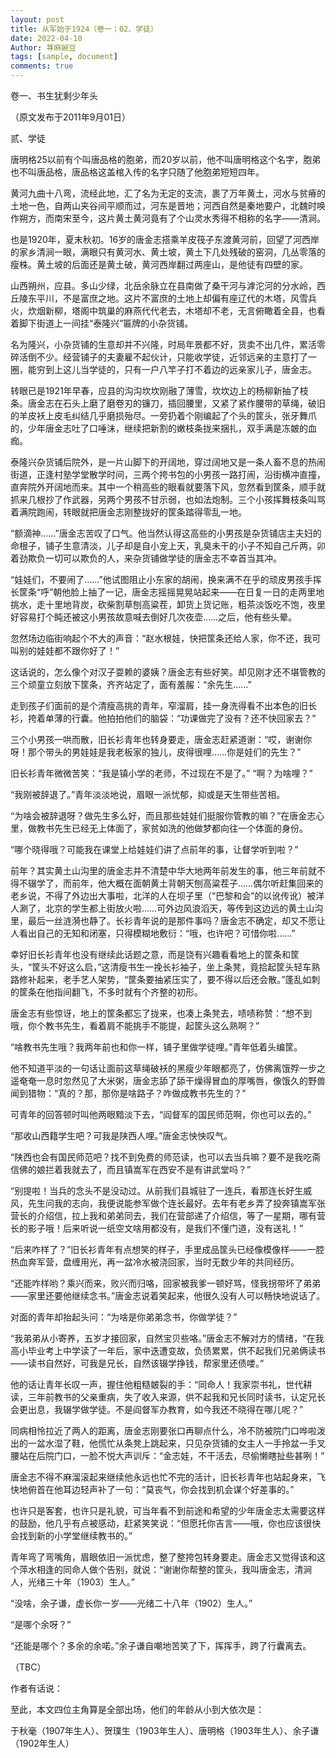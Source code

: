 ```yaml
---
layout: post
title: 从军始于1924（卷一；02、学徒）
date: 2022-04-10
Author: 荨麻豌豆
tags: [sample, document]
comments: true
---
```

卷一、书生犹剩少年头

（原文发布于2011年9月01日）

贰、学徒

唐明格25以前有个叫唐品格的胞弟，而20岁以前，他不叫唐明格这个名字，胞弟也不叫唐品格，唐品格这盖棺入传的名字只随了他胞弟短短四年。

黄河九曲十八弯，流经此地，汇了名为无定的支流，裹了万年黄土，河水与贫瘠的土地一色，自两山夹谷间平顺而过，河东是晋地；河西自然是秦地要户，北魏时唤作朔方，而南宋至今，这片黄土黄河竟有了个山灵水秀得不相称的名字——清涧。

也是1920年，夏末秋初。16岁的唐金志搭乘羊皮筏子东渡黄河前，回望了河西岸的家乡清涧一眼，满眼只有黄河水、黄土坡，黄土下几处残破的窑洞，几丛零落的瘦株。黄土坡的后面还是黄土破，黄河西岸翻过两座山，是他徒有四壁的家。

山西朔州，应县。多山少绿，北岳余脉立在县南做了桑干河与滹沱河的分水岭，西丘陵东平川，不是富庶之地。这片不富庶的土地上却偏有座辽代的木塔，风雪兵火，炊烟新柳，塔阁中筑巢的麻燕代代老去，木塔却不老，无言俯瞰着全县，也看着脚下街道上一间挂“泰隆兴”匾牌的小杂货铺。

名为隆兴，小杂货铺的生意却并不兴隆，时局年景都不好，货卖不出几件，累活零碎活倒不少。经营铺子的夫妻雇不起伙计，只能收学徒，近邻远亲的主意打了一圈，能穷到上这儿当学徒的，只有一户八竿子打不着边的远亲家儿子，唐金志。

转眼已是1921年早春，应县的沟沟坎坎刚融了薄雪，坎坎边上的杨柳新抽了枝条。唐金志在石头上磨了磨卷刃的镰刀，插回腰里，又紧了紧作腰带的草绳，破旧的羊皮袄上皮毛纠结几乎磨损殆尽。一旁扔着个刚编起了个头的筐头，张牙舞爪的，少年唐金志吐了口唾沫，继续把新割的嫩枝条拢来捆扎，双手满是冻皴的血痂。

泰隆兴杂货铺后院外，是一片山脚下的开阔地，穿过阔地又是一条人畜不息的热闹街道，正逢村塾学堂散学时间，三两个挎书包的小男孩一路打闹，沿街横冲直撞，直奔院外开阔地而来。其中一个稍高些的眼看就要落下风，忽然看到筐条，顺手就抓来几根抄了作武器，另两个男孩不甘示弱，也如法炮制。三个小孩挥舞枝条叫骂着满院跑闹，转眼就把唐金志刚整拢好的筐条踏得零乱一地。

“额滴神……”唐金志苦叹了口气。他当然认得这高些的小男孩是杂货铺店主夫妇的命根子，铺子生意清淡，儿子却是自小宠上天，乳臭未干的小子不知自己斤两，卯着劲欺负一切可以欺负的人，来杂货铺做学徒的唐金志不幸首当其冲。

“娃娃们，不要闹了……”他试图阻止小东家的胡闹，换来满不在乎的顽皮男孩手挥长筐条“呼”朝他脸上抽了一记，唐金志摇摇晃晃站起来——在日复一日的走两里地挑水，走十里地背炭，砍柴割草刨高粱茬，卸货上货记账，粗茶淡饭吃不饱，夜里好容易打个盹还被这小男孩故意喊去倒好几次夜壶……之后，他有些头晕。

忽然场边临街响起个不大的声音：“赵水根娃，快把筐条还给人家，你不还，我可叫别的娃娃都不跟你好了！”

这话说的，怎么像个对汉子耍赖的婆姨？唐金志有些好笑。却见刚才还不堪管教的三个顽童立刻放下筐条，齐齐站定了，面有羞赧：“余先生……”

走到孩子们面前的是个清瘦高挑的青年，窄溜肩，挂一身洗得看不出本色的旧长衫，挎着单薄的行囊。他拍拍他们的脑袋：“功课做完了没有？还不快回家去？”

三个小男孩一哄而散，旧长衫青年也转身要走，唐金志赶紧道谢：“哎，谢谢你呀！那个带头的男娃娃是我老板家的独儿，皮得很哩……你是娃们的先生？”

旧长衫青年微微苦笑：“我是镇小学的老师，不过现在不是了。”
“啊？为啥哩？”

“我刚被辞退了。”青年淡淡地说，眉眼一派忧郁，抑或是天生带些苦相。

“为啥会被辞退呀？做先生多么好，而且那些娃娃们挺服你管教的嘛？”在唐金志心里，做教书先生已经无上体面了，家贫如洗的他做梦都向往一个体面的身份。

“哪个晓得哦？可能我在课堂上给娃娃们讲了点前年的事，让督学听到啦？”

前年？其实黄土山沟里的唐金志并不清楚中华大地两年前发生的事，他三年前就不得不辍学了，而前年，他大概在面朝黄土背朝天刨高粱茬子……偶尔听赶集回来的老乡说，不得了外边出大事啦，北洋的人在坝子里（“巴黎和会”的以讹传讹）被洋人涮了，北京的学生都上街放火啦……可外边风浪滔天，等传到这边远的黄土山沟里，最后一丝涟漪也静了。长衫青年说的是那件事吗？唐金志不确定，却又不愿让人看出自己的无知和闭塞，只得模糊地敷衍：“哦，也许吧？可惜你啦……”

幸好旧长衫青年也没有继续此话题之意，而是饶有兴趣看看地上的筐条和筐头，“筐头不好这么启，”这清瘦书生一挽长衫袖子，坐上条凳，竟拾起筐头轻车熟路修补起来，老手艺人架势，“筐条要抽紧压实了，要不得以后还会散。”蓬乱如刺的筐条在他指间翻飞，不多时就有个齐整的初形。

唐金志有些惊讶，地上的筐条都忘了拢来，也凑上条凳去，啧啧称赞：“想不到哦，你个教书先生，看着肩不能挑手不能提，起筐头这么熟啊？”

“啥教书先生哦？我两年前也和你一样，铺子里做学徒哩。”青年低着头编筐。

他不知道平淡的一句话让面前这草绳破袄的黑瘦少年眼都亮了，仿佛离饿殍一步之遥奄奄一息时忽然见了大米粥，唐金志舔了舔干燥得冒血的厚嘴唇，像饿久的野兽闻到猎物：“真的？那，那你是啥路子？咋做成教书先生的？”

可青年的回答顿时叫他两眼黯淡下去，“阎督军的国民师范啊，你也可以去的。”

“那收山西籍学生吧？可我是陕西人哩。”唐金志怏怏叹气。

“陕西也会有国民师范吧？找不到免费的师范读，也可以去当兵嘛？要不是我吃斋信佛的娘拦着我就去了，而且镇嵩军在西安不是有讲武堂吗？”

“别提啦！当兵的念头不是没动过。从前我们县城驻了一连兵，看那连长好生威风，先生问我的志向，我便说能参军做个连长最好。去年有老乡弄了投奔镇嵩军张营长的介绍信，拉上我和弟弟同去，我们在营部递了介绍信，等了一星期，哪有营长的影子哦！后来听说一纸空文啥用都没有，是我们不懂门道，没有送礼！”

“后来咋样了？”旧长衫青年有点想笑的样子，手里成品筐头已经像模像样——一腔热血奔军营，盘缠用光，再一盆冷水被浇回家，当时无数少年的共同经历。

“还能咋样哟？乘兴而来，败兴而归咯，回家被我爹一顿好骂，怪我拐带坏了弟弟——家里还要他继续念书。”唐金志说着笑起来，他很久没有人可以畅快地说话了。

对面的青年却抬起头问：“为啥是你弟弟念书，你做学徒？”

“我弟弟从小寄养，五岁才接回家，自然宝贝些咯。”唐金志不解对方的情绪，“在我高小毕业考上中学读了一年后，家中迭遭变故，负债累累，供不起我们兄弟俩读书——读书自然好，可我是兄长，自然该辍学挣钱，帮家里还债喽。”

他的话让青年长叹一声，握住他粗糙皴裂的手：“同命人！我家崇书礼，世代耕读，三年前教书的父亲重病，失了收入来源，供不起我和兄长同时读书，认定兄长会更出息，我辍学做学徒。不是阎督军办教育，如今我还不晓得在哪儿呢？”

同病相怜拉近了两人的距离，唐金志刚要张口再聊点什么，冷不防被院门口哗啦泼出的一盆水湿了鞋，他慌忙从条凳上跳起来，只见杂货铺的女主人一手拎盆一手叉腰站在后院门口，一脸不悦大声训斥：“金志娃，不干活去，尽偷懒瞎扯些甚咧！”

唐金志不得不麻溜滚起来继续他永远也忙不完的活计，旧长衫青年也站起身来，飞快地俯首在他耳边轻声补了一句：“莫丧气，你会找到机会谋个好差事的。”

也许只是客套，也许只是礼貌，可当年看不到前途和希望的少年唐金志太需要这样的鼓励，他几乎有点被感动，赶紧笑笑说：“但愿托你吉言——哦，你也应该很快会找到新的小学堂继续教书的。”

青年弯了弯嘴角，眉眼依旧一派忧虑，整了整挎包转身要走。唐金志又觉得该和这个萍水相逢的同命人做个告别，就说：“谢谢你帮整的筐头，我叫唐金志，清涧人，光绪三十年（1903）生人。”

“没啥，余子谦，虚长你一岁——光绪二十八年（1902）生人。”

“是哪个余呀？”

“还能是哪个？多余的余喏。”余子谦自嘲地苦笑了下，挥挥手，跨了行囊离去。

（TBC）

作者有话说：

至此，本文四位主角算是全部出场，他们的年龄从小到大依次是：

于秋毫（1907年生人）、贺璞生（1903年生人）、唐明格（1903年生人）、余子谦（1902年生人）
